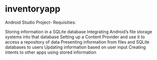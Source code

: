 # inventoryapp

Android Studio Project- Requisities:

Storing information in a SQLite database
Integrating Android’s file storage systems into that database
Setting up a Content Provider and use it to access a repository of data
Presenting information from files and SQLite databases to users
Updating information based on user input
Creating intents to other apps using stored information
